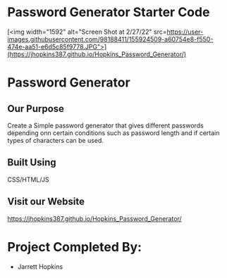 # Password Generator Starter Code
[<img width="1592" alt="Screen Shot at 2/27/22" src=https://user-images.githubusercontent.com/98188411/155924509-a60754e8-f550-474e-aa51-e6d5c85f9778.JPG">](https://jhopkins387.github.io/Hopkins_Password_Generator/)

# Password Generator

## Our Purpose
Create a Simple password generator that gives different passwords depending onn certain conditions such as password length and if certain types of characters can be used.

## Built Using
CSS/HTML/JS

## Visit our Website

https://jhopkins387.github.io/Hopkins_Password_Generator/

# Project Completed By:
 
* Jarrett Hopkins
